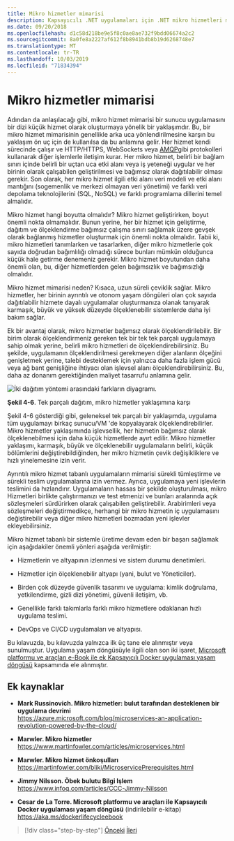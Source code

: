 ```yaml
---
title: Mikro hizmetler mimarisi
description: Kapsayıcılı .NET uygulamaları için .NET mikro hizmetleri mimarisi | Mikro hizmet mimarisinin 30,000 fit görünümü.
ms.date: 09/20/2018
ms.openlocfilehash: d1c58d218be9e5f8c0ae8ae732f9bdd06674a2c2
ms.sourcegitcommit: 8a0fe8a2227af612f8b8941bdb8b19d6268748e7
ms.translationtype: MT
ms.contentlocale: tr-TR
ms.lasthandoff: 10/03/2019
ms.locfileid: "71834394"
---
```

# <a name="microservices-architecture"></a>Mikro hizmetler mimarisi

Adından da anlaşılacağı gibi, mikro hizmet mimarisi bir sunucu uygulamasını bir dizi küçük hizmet olarak oluşturmaya yönelik bir yaklaşımdır. Bu, bir mikro hizmet mimarisinin genellikle arka uca yönlendirilmesine karşın bu yaklaşım ön uç için de kullanılsa da bu anlamına gelir. Her hizmet kendi sürecinde çalışır ve HTTP/HTTPS, WebSockets veya [AMQP](https://en.wikipedia.org/wiki/Advanced_Message_Queuing_Protocol)gibi protokolleri kullanarak diğer işlemlerle iletişim kurar. Her mikro hizmet, belirli bir bağlam sınırı içinde belirli bir uçtan uca etki alanı veya iş yeteneği uygular ve her birinin olarak çalışabilen geliştirilmesi ve bağımsız olarak dağıtılabilir olması gerekir. Son olarak, her mikro hizmet ilgili etki alanı veri modeli ve etki alanı mantığını (sogemenlik ve merkezi olmayan veri yönetimi) ve farklı veri depolama teknolojilerini (SQL, NoSQL) ve farklı programlama dillerini temel almalıdır.

Mikro hizmet hangi boyutta olmalıdır? Mikro hizmet geliştirirken, boyut önemli nokta olmamalıdır. Bunun yerine, her bir hizmet için geliştirme, dağıtım ve ölçeklendirme bağımsız çalışma sınırı sağlamak üzere gevşek olarak bağlanmış hizmetler oluşturmak için önemli nokta olmalıdır. Tabii ki, mikro hizmetleri tanımlarken ve tasarlarken, diğer mikro hizmetlerle çok sayıda doğrudan bağımlılığı olmadığı sürece bunları mümkün olduğunca küçük hale getirme denemeniz gerekir. Mikro hizmet boyutundan daha önemli olan, bu, diğer hizmetlerden gelen bağımsızlık ve bağımsızlığı olmalıdır.

Mikro hizmet mimarisi neden? Kısaca, uzun süreli çeviklik sağlar. Mikro hizmetler, her birinin ayrıntılı ve otonom yaşam döngüleri olan çok sayıda dağıtılabilir hizmete dayalı uygulamalar oluşturmanıza olanak tanıyarak karmaşık, büyük ve yüksek düzeyde ölçeklenebilir sistemlerde daha iyi bakım sağlar.

Ek bir avantaj olarak, mikro hizmetler bağımsız olarak ölçeklendirilebilir. Bir birim olarak ölçeklendirmeniz gereken tek bir tek tek parçalı uygulamaya sahip olmak yerine, belirli mikro hizmetleri de ölçeklendirebilirsiniz. Bu şekilde, uygulamanın ölçeklendirilmesi gerekmeyen diğer alanların ölçeğini genişletmek yerine, talebi desteklemek için yalnızca daha fazla işlem gücü veya ağ bant genişliğine ihtiyacı olan işlevsel alanı ölçeklendirebilirsiniz. Bu, daha az donanım gerektiğinden maliyet tasarrufu anlamına gelir.

![İki dağıtım yöntemi arasındaki farkların diyagramı.](./media/microservices-architecture/monolith-deployment-vs-microservice-approach.png)

**Şekil 4-6**. Tek parçalı dağıtım, mikro hizmetler yaklaşımına karşı

Şekil 4-6 gösterdiği gibi, geleneksel tek parçalı bir yaklaşımda, uygulama tüm uygulamayı birkaç sunucu/VM 'de kopyalayarak ölçeklendirebilirler. Mikro hizmetler yaklaşımında işlevsellik, her hizmetin bağımsız olarak ölçeklenebilmesi için daha küçük hizmetlerde ayırt edilir. Mikro hizmetler yaklaşımı, karmaşık, büyük ve ölçeklenebilir uygulamaların belirli, küçük bölümlerini değiştirebildiğinden, her mikro hizmetin çevik değişikliklere ve hızlı yinelemesine izin verir.

Ayrıntılı mikro hizmet tabanlı uygulamaların mimarisi sürekli tümleştirme ve sürekli teslim uygulamalarına izin vermez. Ayrıca, uygulamaya yeni işlevlerin teslimini da hızlandırır. Uygulamaların hassas bir şekilde oluşturulması, mikro Hizmetleri birlikte çalıştırmanızı ve test etmenizi ve bunları aralarında açık sözleşmeleri sürdürirken olarak çalışabilen geliştirebilir. Arabirimleri veya sözleşmeleri değiştirmedikçe, herhangi bir mikro hizmetin iç uygulamasını değiştirebilir veya diğer mikro hizmetleri bozmadan yeni işlevler ekleyebilirsiniz.

Mikro hizmet tabanlı bir sistemle üretime devam eden bir başarı sağlamak için aşağıdakiler önemli yönleri aşağıda verilmiştir:

- Hizmetlerin ve altyapının izlenmesi ve sistem durumu denetimleri.

- Hizmetler için ölçeklenebilir altyapı (yani, bulut ve Yöneticiler).

- Birden çok düzeyde güvenlik tasarımı ve uygulama: kimlik doğrulama, yetkilendirme, gizli dizi yönetimi, güvenli iletişim, vb.

- Genellikle farklı takımlarla farklı mikro hizmetlere odaklanan hızlı uygulama teslimi.

- DevOps ve CI/CD uygulamaları ve altyapısı.

Bu kılavuzda, bu kılavuzda yalnızca ilk üç tane ele alınmıştır veya sunulmuştur. Uygulama yaşam döngüsüyle ilgili olan son iki işaret, [Microsoft platformu ve araçları e-Book ile ek Kapsayıcılı Docker uygulaması yaşam döngüsü](https://aka.ms/dockerlifecycleebook) kapsamında ele alınmıştır.

## <a name="additional-resources"></a>Ek kaynaklar

- **Mark Russinovich. Mikro hizmetler: bulut tarafından desteklenen bir uygulama devrimi** \
  <https://azure.microsoft.com/blog/microservices-an-application-revolution-powered-by-the-cloud/>

- **Marwler. Mikro hizmetler** \
  <https://www.martinfowler.com/articles/microservices.html>

- **Marwler. Mikro hizmet önkoşulları** \
  <https://martinfowler.com/bliki/MicroservicePrerequisites.html>

- **Jimmy Nilsson. Öbek bulutu Bilgi Işlem** \
  <https://www.infoq.com/articles/CCC-Jimmy-Nilsson>

- **Cesar de La Torre. Microsoft platformu ve araçları ile Kapsayıcılı Docker uygulaması yaşam döngüsü** (indirilebilir e-kitap) \
  <https://aka.ms/dockerlifecycleebook>

>[!div class="step-by-step"]
>[Önceki](service-oriented-architecture.md)
>[İleri](data-sovereignty-per-microservice.md)
